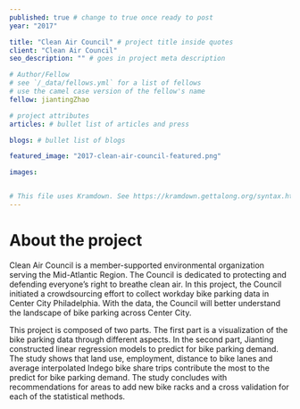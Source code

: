 ```yaml
---
published: true # change to true once ready to post
year: "2017"

title: "Clean Air Council" # project title inside quotes
client: "Clean Air Council"
seo_description: "" # goes in project meta description

# Author/Fellow
# see `/_data/fellows.yml` for a list of fellows
# use the camel case version of the fellow's name
fellow: jiantingZhao

# project attributes
articles: # bullet list of articles and press

blogs: # bullet list of blogs

featured_image: "2017-clean-air-council-featured.png"

images:


# This file uses Kramdown. See https://kramdown.gettalong.org/syntax.html for syntax
---
```


# About the project
Clean Air Council is a member-supported environmental organization serving the Mid-Atlantic Region. The Council is dedicated to protecting and defending everyone’s right to breathe clean air. In this project, the Council initiated a crowdsourcing effort to collect workday bike parking data in Center City Philadelphia. With the data, the Council will better understand the landscape of bike parking across Center City.

This project is composed of two parts. The first part is a visualization of the bike parking data through different aspects. In the second part, Jianting constructed linear regression models to predict for bike parking demand. The study shows that land use, employment, distance to bike lanes and average interpolated Indego bike share trips contribute the most to the predict for bike parking demand. The study concludes with recommendations for areas to add new bike racks and a cross validation for each of the statistical methods.
